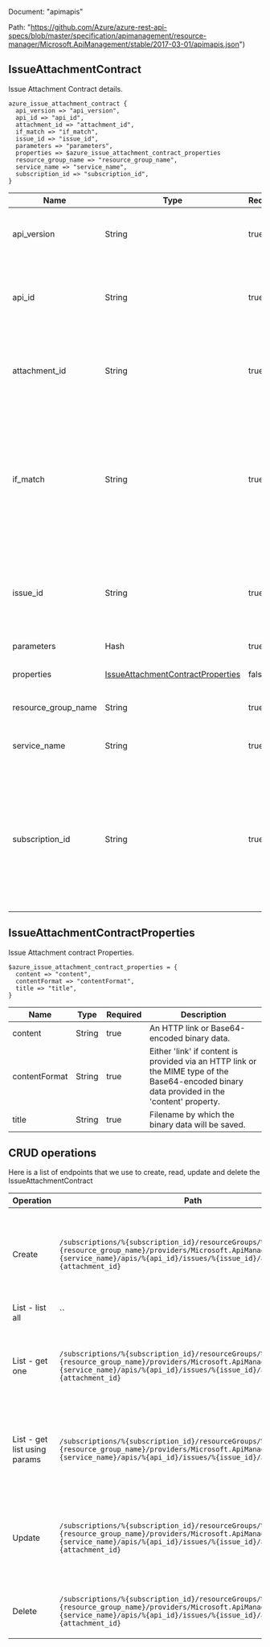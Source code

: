 Document: "apimapis"


Path: "https://github.com/Azure/azure-rest-api-specs/blob/master/specification/apimanagement/resource-manager/Microsoft.ApiManagement/stable/2017-03-01/apimapis.json")

## IssueAttachmentContract

Issue Attachment Contract details.

```puppet
azure_issue_attachment_contract {
  api_version => "api_version",
  api_id => "api_id",
  attachment_id => "attachment_id",
  if_match => "if_match",
  issue_id => "issue_id",
  parameters => "parameters",
  properties => $azure_issue_attachment_contract_properties
  resource_group_name => "resource_group_name",
  service_name => "service_name",
  subscription_id => "subscription_id",
}
```

| Name        | Type           | Required       | Description       |
| ------------- | ------------- | ------------- | ------------- |
|api_version | String | true | Version of the API to be used with the client request. |
|api_id | String | true | API identifier. Must be unique in the current API Management service instance. |
|attachment_id | String | true | Attachment identifier within an Issue. Must be unique in the current Issue. |
|if_match | String | true | ETag of the Issue Entity. ETag should match the current entity state from the header response of the GET request or it should be * for unconditional update. |
|issue_id | String | true | Issue identifier. Must be unique in the current API Management service instance. |
|parameters | Hash | true | Create parameters. |
|properties | [IssueAttachmentContractProperties](#issueattachmentcontractproperties) | false | Properties of the Issue Attachment. |
|resource_group_name | String | true | The name of the resource group. |
|service_name | String | true | The name of the API Management service. |
|subscription_id | String | true | Subscription credentials which uniquely identify Microsoft Azure subscription. The subscription ID forms part of the URI for every service call. |
        
## IssueAttachmentContractProperties

Issue Attachment contract Properties.

```puppet
$azure_issue_attachment_contract_properties = {
  content => "content",
  contentFormat => "contentFormat",
  title => "title",
}
```

| Name        | Type           | Required       | Description       |
| ------------- | ------------- | ------------- | ------------- |
|content | String | true | An HTTP link or Base64-encoded binary data. |
|contentFormat | String | true | Either 'link' if content is provided via an HTTP link or the MIME type of the Base64-encoded binary data provided in the 'content' property. |
|title | String | true | Filename by which the binary data will be saved. |



## CRUD operations

Here is a list of endpoints that we use to create, read, update and delete the IssueAttachmentContract

| Operation | Path | Verb | Description | OperationID |
| ------------- | ------------- | ------------- | ------------- | ------------- |
|Create|`/subscriptions/%{subscription_id}/resourceGroups/%{resource_group_name}/providers/Microsoft.ApiManagement/service/%{service_name}/apis/%{api_id}/issues/%{issue_id}/attachments/%{attachment_id}`|Put|Creates a new Attachment for the Issue in an API or updates an existing one.|ApiIssueAttachment_CreateOrUpdate|
|List - list all|``||||
|List - get one|`/subscriptions/%{subscription_id}/resourceGroups/%{resource_group_name}/providers/Microsoft.ApiManagement/service/%{service_name}/apis/%{api_id}/issues/%{issue_id}/attachments/%{attachment_id}`|Get|Gets the details of the issue Attachment for an API specified by its identifier.|ApiIssueAttachment_Get|
|List - get list using params|`/subscriptions/%{subscription_id}/resourceGroups/%{resource_group_name}/providers/Microsoft.ApiManagement/service/%{service_name}/apis/%{api_id}/issues/%{issue_id}/attachments`|Get|Lists all comments for the Issue assosiated with the specified API.|ApiIssueAttachments_ListByService|
|Update|`/subscriptions/%{subscription_id}/resourceGroups/%{resource_group_name}/providers/Microsoft.ApiManagement/service/%{service_name}/apis/%{api_id}/issues/%{issue_id}/attachments/%{attachment_id}`|Put|Creates a new Attachment for the Issue in an API or updates an existing one.|ApiIssueAttachment_CreateOrUpdate|
|Delete|`/subscriptions/%{subscription_id}/resourceGroups/%{resource_group_name}/providers/Microsoft.ApiManagement/service/%{service_name}/apis/%{api_id}/issues/%{issue_id}/attachments/%{attachment_id}`|Delete|Deletes the specified comment from an Issue.|ApiIssueAttachment_Delete|
